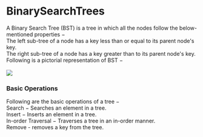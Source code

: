 # BinarySearchTrees
A Binary Search Tree (BST) is a tree in which all the nodes follow the below-mentioned properties −<br>
The left sub-tree of a node has a key less than or equal to its parent node's key.<br>
The right sub-tree of a node has a key greater than to its parent node's key.<br>
Following is a pictorial representation of BST −<br><br>
<img src="https://www.tutorialspoint.com/data_structures_algorithms/images/binary_search_tree.jpg" /><br>
<h3>Basic Operations</h3>
Following are the basic operations of a tree −<br>
Search − Searches an element in a tree.<br>
Insert − Inserts an element in a tree.<br>
In-order Traversal − Traverses a tree in an in-order manner.<br>
Remove - removes a key from the tree.


